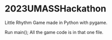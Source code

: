 # 2023UMASSHackathon

Little Rhythm Game made in Python with pygame. 

Run main(); All the game code is in that one file.
